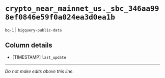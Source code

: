 # `crypto_near_mainnet_us._sbc_346aa998ef0846e59f0a024ea3d0ea1b`
`bq-1` | `bigquery-public-data`

## Column details
* [TIMESTAMP] `last_update`

-------------------------------------------------------------------------------
*Do not make edits above this line.*
